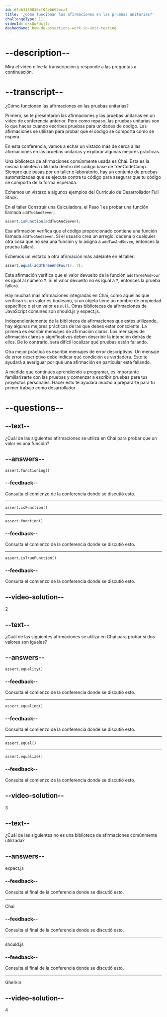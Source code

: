 ```yaml
---
id: 67db3180830cf02eb662ecaf
title: '¿Cómo funcionan las afirmaciones en las pruebas unitarias?'
challengeType: 11
videoId: dksQqFdxjfc
dashedName: how-do-assertions-work-in-unit-testing
---
```


# --description--

Mira el video o lee la transcripción y responde a las preguntas a continuación.

# --transcript--

¿Cómo funcionan las afirmaciones en las pruebas unitarias?

Primero, se te presentaron las afirmaciones y las pruebas unitarias en un video de conferencia anterior. Pero como repaso, las pruebas unitarias son lo que haces cuando escribes pruebas para unidades de código. Las afirmaciones se utilizan para probar que el código se comporta como se espera.

En esta conferencia, vamos a echar un vistazo más de cerca a las afirmaciones en las pruebas unitarias y explorar algunas mejores prácticas.

Una biblioteca de afirmaciones comúnmente usada es Chai. Esta es la misma biblioteca utilizada dentro del código base de freeCodeCamp. Siempre que pasas por un taller o laboratorio, hay un conjunto de pruebas automatizadas que se ejecuta contra tu código para asegurar que tu código se comporta de la forma esperada.

Echemos un vistazo a algunos ejemplos del Currículo de Desarrollador Full Stack.

En el taller Construir una Calculadora, el Paso 1 es probar una función llamada `addTwoAndSeven`:

```js
assert.isFunction(addTwoAndSeven);
```

Esa afirmación verifica que el código proporcionado contiene una función llamada `addTwoAndSeven`. Si el usuario crea un arreglo, cadena o cualquier otra cosa que no sea una función y lo asigna a `addTwoAndSeven`, entonces la prueba fallará.

Echemos un vistazo a otra afirmación más adelante en el taller:

```js
assert.equal(addThreeAndFour(), 7);
```

Esta afirmación verifica que el valor devuelto de la función `addThreeAndFour` es igual al número `7`. Si el valor devuelto no es igual a `7`, entonces la prueba fallará.

Hay muchas más afirmaciones integradas en Chai, como aquellas que verifican si un valor es booleano, si un objeto tiene un nombre de propiedad específico o si un valor es `null`. Otras bibliotecas de afirmaciones de JavaScript comunes son should.js y expect.js.

Independientemente de la biblioteca de afirmaciones que estés utilizando, hay algunas mejores prácticas de las que debes estar consciente. La primera es escribir mensajes de afirmación claros. Los mensajes de afirmación claros y significativos deben describir la intención detrás de ellos. De lo contrario, será difícil localizar qué pruebas están fallando.

Otra mejor práctica es escribir mensajes de error descriptivos. Un mensaje de error descriptivo debe indicar qué condición es verdadera. Esto te ayudará a averiguar por qué una afirmación en particular está fallando.

A medida que continúes aprendiendo a programar, es importante familiarizarte con las pruebas y comenzar a escribir pruebas para tus proyectos personales. Hacer esto te ayudará mucho a prepararte para tu primer trabajo como desarrollador.

# --questions--

## --text--

¿Cuál de las siguientes afirmaciones se utiliza en Chai para probar que un valor es una función?

## --answers--

`assert.functioning()`

### --feedback--

Consulta el comienzo de la conferencia donde se discutió esto.

---

`assert.isFunction()`

---

`assert.function()`

### --feedback--

Consulta el comienzo de la conferencia donde se discutió esto.

---

`assert.isTrueFunction()`

### --feedback--

Consulta el comienzo de la conferencia donde se discutió esto.

## --video-solution--

2

## --text--

¿Cuál de las siguientes afirmaciones se utiliza en Chai para probar si dos valores son iguales?

## --answers--

`assert.equality()`

### --feedback--

Consulta el comienzo de la conferencia donde se discutió esto.

---

`assert.equaling()`

### --feedback--

Consulta el comienzo de la conferencia donde se discutió esto.

---

`assert.equal()`

---

`assert.equalize()`

### --feedback--

Consulta el comienzo de la conferencia donde se discutió esto.

## --video-solution--

3

## --text--

¿Cuál de las siguientes no es una biblioteca de afirmaciones comúnmente utilizada?

## --answers--

expect.js

### --feedback--

Consulta el final de la conferencia donde se discutió esto.

---

Chai

### --feedback--

Consulta el final de la conferencia donde se discutió esto.

---

should.js

### --feedback--

Consulta el final de la conferencia donde se discutió esto.

---

Gherkin

## --video-solution--

4
